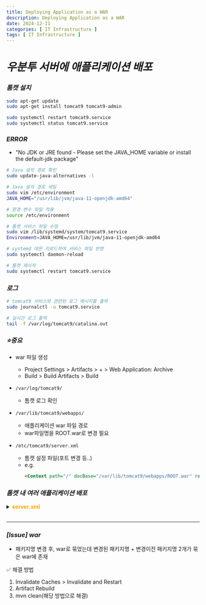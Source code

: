 ```yaml
---
title: Deploying Application as a WAR
description: Deploying Application as a WAR
date: 2024-12-11
categories: [ IT Infrastructure ]
tags: [ IT Infrastructure ]
---
```


# ***우분투 서버에 애플리케이션 배포***

### ***톰캣 설치***

```bash
sudo apt-get update
sudo apt-get install tomcat9 tomcat9-admin

sudo systemctl restart tomcat9.service
sudo systemctl status tomcat9.service
```

### ***ERROR***

- "No JDK or JRE found - Please set the JAVA_HOME variable or install the default-jdk package"

```bash
# Java 설치 경로 확인
sudo update-java-alternatives -l

# Java 설치 경로 세팅
sudo vim /etc/environment
JAVA_HOME="/usr/lib/jvm/java-11-openjdk-amd64"

# 환경 변수 파일 적용
source /etc/environment

# 톰캣 서비스 파일 수정
sudo vim /lib/systemd/system/tomcat9.service 
Environment=JAVA_HOME=/usr/lib/jvm/java-11-openjdk-amd64

# systemd 데몬 리로드하여 서비스 파일 반영
sudo systemctl daemon-reload

# 톰캣 재시작
sudo systemctl restart tomcat9.service
```

### ***로그***

```bash
# tomcat9 서비스와 관련된 로그 메시지를 출력
sudo journalctl -u tomcat9.service

# 실시간 로그 출력
tail -f /var/log/tomcat9/catalina.out
```

### ***⭐​중요***

- war 파일 생성
  - Project Settings > Artifacts > + > Web Application: Archive
  - Build > Build Artifacts > Build
  
- `/var/log/tomcat9/`
  - 톰캣 로그 확인
- `/var/lib/tomcat9/webapps/`
  - 애플리케이션 war 파일 경로
  - war파일명을 ROOT.war로 변경 필요
- `/etc/tomcat9/server.xml`
  - 톰캣 설정 파일(포트 변경 등..)
  - e.g. 
    ```xml
    <Context path="/" docBase="/var/lib/tomcat9/webapps/ROOT.war" reloadable="true" />
    ```

### ***톰캣 내 여러 애플리케이션 배포***

<details>
<summary><span style="color:orange" class="point"><b>server.xml</b></span></summary>
<div markdown="1">

  ```xml
    <?xml version="1.0" encoding="UTF-8"?>

    <Server port="-1" shutdown="SHUTDOWN">
      <Listener className="org.apache.catalina.startup.VersionLoggerListener" />

      <Listener className="org.apache.catalina.core.AprLifecycleListener" SSLEngine="on" />
      <Listener className="org.apache.catalina.core.JreMemoryLeakPreventionListener" />
      <Listener className="org.apache.catalina.mbeans.GlobalResourcesLifecycleListener" />
      <Listener className="org.apache.catalina.core.ThreadLocalLeakPreventionListener" />


      <GlobalNamingResources>
        <Resource name="UserDatabase" auth="Container"
                  type="org.apache.catalina.UserDatabase"
                  description="User database that can be updated and saved"
                  factory="org.apache.catalina.users.MemoryUserDatabaseFactory"
                  pathname="conf/tomcat-users.xml" />
      </GlobalNamingResources>

      <Service name="Catalina">
        <Connector port="8090" protocol="HTTP/1.1" connectionTimeout="20000" redirectPort="8443" />

        <Engine name="Catalina" defaultHost="localhost">

          <Realm className="org.apache.catalina.realm.LockOutRealm">
            <Realm className="org.apache.catalina.realm.UserDatabaseRealm" resourceName="UserDatabase"/>
          </Realm>

          <Host name="localhost"  appBase="webapps" unpackWARs="true" autoDeploy="true">
            <Context path="" docBase="TEST1" reloadable="true" />
            <Valve className="org.apache.catalina.valves.AccessLogValve" directory="logs" 
              prefix="localhost_access_log_8090" suffix=".txt" 
              pattern="%h %l %u %t &quot;%r&quot; %s %b" />
          </Host>
        </Engine>
      </Service>


      <Service name="Catalina2">

        <Connector port="8091" protocol="HTTP/1.1" connectionTimeout="20000" redirectPort="8443" />

        <Engine name="Catalina2" defaultHost="localhost">

          <Realm className="org.apache.catalina.realm.LockOutRealm">
            <Realm className="org.apache.catalina.realm.UserDatabaseRealm" resourceName="UserDatabase"/>
          </Realm>

          <Host name="localhost"  appBase="webapps" unpackWARs="true" autoDeploy="true">

            <Context path="" docBase="TEST2" reloadable="true" />

            <Valve className="org.apache.catalina.valves.AccessLogValve" directory="logs"
              prefix="localhost_access_log_8091" suffix=".txt"
              pattern="%h %l %u %t &quot;%r&quot; %s %b" />
          </Host>

        </Engine>

      </Service>

    </Server>

  ```

</div>
</details>


<br/>
<hr>

### ***[Issue] war***

- 패키지명 변경 후, war로 묶었는데 변경된 패키지명 + 변경이전 패키지명 2개가 묶은 war에 존재

✅ 해결 방법  
1. Invalidate Caches > Invalidate and Restart  
2. Artifact Rebuild  
3. mvn clean(해당 방법으로 해결)  
